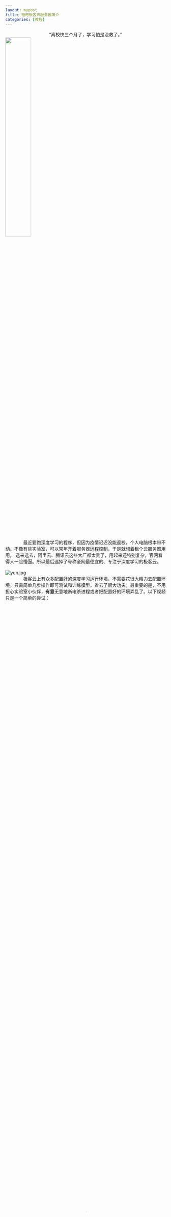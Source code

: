 ```yaml
---
layout: mypost
title: 租用极客云服务器简介
categories: [教程]
---
```

<center>“离校快三个月了，学习怕是没救了。”</center>
<img src="std.jpg" width="40%" height="40%">

&emsp;&emsp;&emsp;&emsp;最近要跑深度学习的程序，但因为疫情迟迟没能返校，个人电脑根本带不动。不像有些实验室，可以常年开着服务器远程控制，于是就想着租个云服务器用用。 选来选去，阿里云、腾讯云这些大厂都太贵了，用起来还特别复杂，官网看得人一脸懵逼。所以最后选择了号称全网最便宜的、专注于深度学习的极客云。  
<br/>
![yun.jpg](yun.jpg)
<br/>
&emsp;&emsp;&emsp;&emsp;极客云上有众多配置好的深度学习运行环境，不需要花很大精力去配置环境，只需简单几步操作即可测试和训练模型，省去了很大功夫。最重要的是，不用担心实验室小伙伴，**有意**无意地断电杀进程或者把配置好的环境弄乱了。以下视频只是一个简单的尝试：
<br/>
<p align="center">
    <video id="video" controls="" preload="none" poster="back.jpg" width="100%" height="100%">
        <source id="mp4" src="jike.mp4" type="video/mp4">
        </video>
</p>
<center>（不好意思配音讲解，所以配了一首歌）</center>
<br/>
&emsp;&emsp;&emsp;&emsp;视频中运行的程序是简单的mnist手写数字的训练Demo，在data_public文件夹中提供了众多经典的数据集，可以直接调用。因为涉及到上传数据、代码，所以视频中没有演示训练自己实验模型的过程。操作其实很简单，视频中演示的运行mnist手写数字的训练Demo的方法如下图**方式1**。上传完自己的数据、代码之后，可以使用%run来直接运行.py的python程序，例如使用%run mnist_deep.py来运行mnist_deep.py程序（如下图**方式2**）。也可以直接在Jupyter Notebook里面使用!来执行命令行命令，例如使用!python mnist_deep.py来运行mnist_deep.py程序（如下图**方式3**）。或者在Jupyter Notebook打开一个终端来运行程序（如下图**方式4**）。
<br/>  
![jp.jpg](jp.jpg)
<br/>  
&emsp;&emsp;极客云计费可以包月、包周以及按小时计算，但切记**只能在独享模式**下运行GPU加速代码，共享模式不可以使用GPU。但可以做准备环境、上传数据之类的操作，因为共享模式下价格便宜得多。部分价格表如下:
<br/>
![price.jpg](price.jpg)
<br/>  
&emsp;&emsp;最后，给自己的公众号**打个广告**，以后会慢慢在公众号上分享自己在科研道路上学到的技能，分享一些好的工具或者偶尔发发牢骚，欢迎大家关注。视频用的音乐在这里：
<p align="center">
<audio id="audio" controls="" preload="none">
      <source id="mp3" src="无法呼吸.mp3">
      </audio></p>
<center>（无法呼吸-ZARD）</center>

![chat.png](chat.png)
![timg2.gif](timg2.gif)